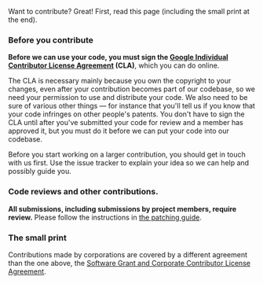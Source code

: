 Want to contribute? Great! First, read this page (including the small print at
the end).

### Before you contribute

**Before we can use your code, you must sign the [Google Individual Contributor
License
Agreement](https://developers.google.com/open-source/cla/individual?csw=1)
(CLA)**, which you can do online.

The CLA is necessary mainly because you own the copyright to your changes, even
after your contribution becomes part of our codebase, so we need your permission
to use and distribute your code. We also need to be sure of various other things
— for instance that you'll tell us if you know that your code infringes on other
people's patents. You don't have to sign the CLA until after you've submitted
your code for review and a member has approved it, but you must do it before we
can put your code into our codebase.

Before you start working on a larger contribution, you should get in touch with
us first. Use the issue tracker to explain your idea so we can help and possibly
guide you.

### Code reviews and other contributions.

**All submissions, including submissions by project members, require review.**
Please follow the instructions in [the patching guide](/patching.md).

### The small print

Contributions made by corporations are covered by a different agreement than the
one above, the [Software Grant and Corporate Contributor License
Agreement](https://cla.developers.google.com/about/google-corporate).
